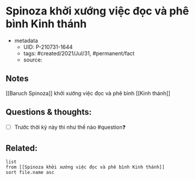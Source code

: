 # Spinoza khởi xướng việc đọc và phê bình Kinh thánh

- metadata
	- UID: P-210731-1644
	- tags: #created/2021/Jul/31, #permanent/fact 
	- source: 

## Notes
[[Baruch Spinoza]] khởi xướng việc đọc và phê bình [[Kinh thánh]]

## Questions & thoughts:
- [ ] Trước thời kỳ này thì như thế nào #question❓ 

## Related:
```dataview
list
from [[Spinoza khởi xướng việc đọc và phê bình Kinh thánh]]
sort file.name asc
```
